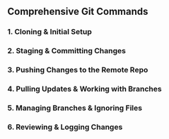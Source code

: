 ## Comprehensive Git Commands 

### 1. Cloning & Initial Setup 

### 2. Staging & Committing Changes 

### 3. Pushing Changes to the Remote Repo 

### 4. Pulling Updates & Working with Branches 

### 5. Managing Branches & Ignoring Files 

### 6. Reviewing & Logging Changes 
